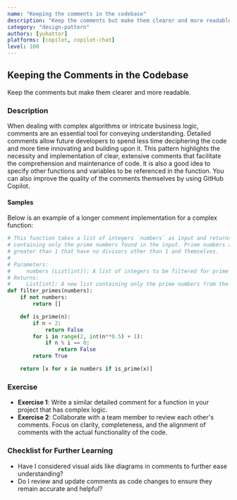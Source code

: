 ```yaml
---
name: "Keeping the comments in the codebase"
description: "Keep the comments but make them clearer and more readable."
category: "design-pattern"
authors: [yuhattor] 
platforms: [copilot, copilot-chat]
level: 100
---
```


## Keeping the Comments in the Codebase

Keep the comments but make them clearer and more readable.

### Description

When dealing with complex algorithms or intricate business logic, comments are an essential tool for conveying understanding. Detailed comments allow future developers to spend less time deciphering the code and more time innovating and building upon it. This pattern highlights the necessity and implementation of clear, extensive comments that facilitate the comprehension and maintenance of code.
It is also a good idea to specify other functions and variables to be referenced in the function.
You can also improve the quality of the comments themselves by using GitHub Copilot.

#### Samples

Below is an example of a longer comment implementation for a complex function:

```python
# This function takes a list of integers `numbers` as input and returns a new list
# containing only the prime numbers found in the input. Prime numbers are numbers 
# greater than 1 that have no divisors other than 1 and themselves.
#
# Parameters:
#     numbers (List[int]): A list of integers to be filtered for prime numbers.
# Returns:
#     List[int]: A new list containing only the prime numbers from the input.
def filter_primes(numbers):
    if not numbers:
        return []

    def is_prime(n):
        if n < 2:
            return False
        for i in range(2, int(n**0.5) + 1):
            if n % i == 0:
                return False
        return True

    return [x for x in numbers if is_prime(x)]
```

### Exercise

- **Exercise 1**: Write a similar detailed comment for a function in your project that has complex logic.
- **Exercise 2**: Collaborate with a team member to review each other's comments. Focus on clarity, completeness, and the alignment of comments with the actual functionality of the code.

### Checklist for Further Learning

- Have I considered visual aids like diagrams in comments to further ease understanding?
- Do I review and update comments as code changes to ensure they remain accurate and helpful?
